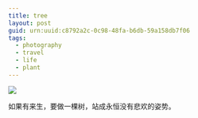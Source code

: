 ```yaml
---
title: tree
layout: post
guid: urn:uuid:c8792a2c-0c98-48fa-b6db-59a158db7f06
tags:
  - photography
  - travel
  - life
  - plant
---
```


![](https://o84ln9gdp.qnssl.com/hfu.io%2F2016-04-01-tree-IMG_2788.jpg)

如果有来生，要做一棵树，站成永恒没有悲欢的姿势。

